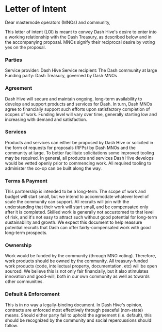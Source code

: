 # Letter of Intent

Dear masternode operators (MNOs) and community, 

This letter of intent (LOI) is meant to convey Dash Hive's desire to enter into a working relationship with the Dash Treasury, as described below and in the accompanying proposal.  MNOs signify their reciprocal desire by voting yes on the proposal.

### Parties

Service provider: Dash Hive
Service recipient: The Dash community at large
Funding party: Dash Treasury, governed by Dash MNOs

### Agreement

Dash Hive will secure and maintain ongoing, long-term availability to develop and support products and services for Dash.  In turn, Dash MNOs agree to financially support such efforts upon satisfactory completion of scopes of work. Funding level will vary over time, generally starting low and increasing with demand and satisfaction.

### Services

Products and services can either be proposed by Dash Hive or solicited in the form of requests for proposals (RFPs) by Dash MNOs and the community at large.  To better facilitate solicitations some improved tooling may be required.  In general, all products and services Dash Hive develops would be vetted openly prior to commencing work.  All required tooling to administer the co-op can be built along the way.

### Terms & Payment

This partnership is intended to be a long-term.  The scope of work and budget will start small, but we intend to accommodate whatever level of scale the community can support.  All recruits will join with the understanding that their work will start small, and be compensated only after it is completed.  Skilled work is generally not accustomed to that level of risk, and it's not easy to attract such without good potential for long-term sustainability and growth.  We expect this document to help reassure potential recruits that Dash can offer fairly-compensated work with good long-term prospects.

### Ownership

Work would be funded by the community (through MNO voting).  Therefore, work products should be owned by the community.  All treasury-funded work products (code, intellectual property, documentation, etc) will be open sourced.  We believe this is not only fair financially, but it also stimulates innovation and good-will, both in our own community as well as towards other communities.

### Default & Enforcement

This is in no way a legally-binding document.  In Dash Hive's opinion, contracts are enforced most effectively through peaceful (non-state) means.  Should either party fail to uphold the agreement (i.e. default), this should be recognized by the community and social repercussions should follow.

